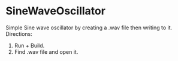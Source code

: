# SineWaveOscillator
Simple Sine wave oscillator by creating a .wav file then writing to it.
Directions:
1. Run + Build.
2. Find .wav file and open it.
